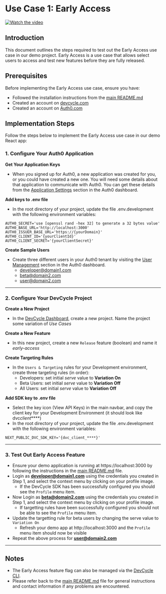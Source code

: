 # Use Case 1: Early Access

[![Watch the video](https://img.youtube.com/vi/qI0RNNN_-Ss/hqdefault.jpg)](https://youtu.be/qI0RNNN_-Ss)

## Introduction

This document outlines the steps required to test out the Early Access use case in our demo project. Early Access is a use case that allows select users to access and test new features before they are fully released.

## Prerequisites

Before implementing the Early Access use case, ensure you have:

- Followed the installation instructions from the [main README.md](./README.md)
- Created an account on [devcycle.com](https://app.devcycle.com)
- Created an account on [Auth0.com](https://auth0.com/)

## Implementation Steps

Follow the steps below to implement the Early Access use case in our demo React app:

### 1. **Configure Your Auth0 Application**

**Get Your Application Keys**

- When you signed up for Auth0, a new application was created for you, or you could have created a new one. You will need some details about that application to communicate with Auth0. You can get these details from the [Application Settings](https://manage.auth0.com/?_gl=1*1hu0jhu*_gcl_aw*R0NMLjE2ODc1NDU4NjIuQ2p3S0NBandoZFdrQmhCWkVpd0ExaWJMbVBvOWNFQ1dXQ19iQnk4MlluVkJxZkVjSTl5ZnRBSmREMDg0UU10OVIzSFpTQkh2VDdSU2R4b0NVQUlRQXZEX0J3RQ..*_gcl_au*NDc3NzMwODI0LjE2ODYyNTMwNjY.*rollup_ga*ODI3OTE5MTI0LjE2ODYyNTMwNjY.*rollup_ga_F1G3E656YZ*MTY4NzU0NTU2MS43LjEuMTY4NzU0NTk3OS42MC4wLjA.&_ga=2.206481939.1062554210.1687545561-827919124.1686253066&_gac=1.223431529.1687545862.CjwKCAjwhdWkBhBZEiwA1ibLmPo9cECWWC_bBy82YnVBqfEcI9yftAJdD084QMt9R3HZSBHvT7RSdxoCUAIQAvD_BwE#/applications) section in the Auth0 dashboard.

**Add keys to .env file**

- In the root directory of your project, update the file .env.development with the following environment variables:

```
AUTH0_SECRET='use [openssl rand -hex 32] to generate a 32 bytes value'
AUTH0_BASE_URL='http://localhost:3000'
AUTH0_ISSUER_BASE_URL='https://{yourDomain}'
AUTH0_CLIENT_ID='{yourClientId}'
AUTH0_CLIENT_SECRET='{yourClientSecret}'
```

**Create Sample Users**

- Create three different users in your Auth0 tenant by visiting the [User Management](https://manage.auth0.com/dashboard) section in the Auth0 dashboard.
  - developer@domain1.com
  - beta@domain2.com
  - user@domain2.com

---

### 2. **Configure Your DevCycle Project**

**Create a New Project**

- In the [DevCycle Dashboard](https://app.devcycle.com/), create a new project. Name the project some variation of _Use Cases_

**Create a New Feature**

- In this new project, create a new `Release` feature (boolean) and name it _early-access_

**Create Targeting Rules**

- In the `Users & Targeting` rules for your Development environment, create three targeting rules (in order):
  - Developers: set initial _serve_ value to **Variation On**
  - Beta Users: set initial _serve_ value to **Variation Off**
  - All Users: set initial _serve_ value to **Variation Off**

**Add SDK key to .env file**

- Select the key icon (View API Keys) in the main navbar, and copy the client key for your Development Environment (it should look like dvc*client*\*\*\*\*)
- In the root directory of your project, update the file .env.development with the following environment variables:

```
NEXT_PUBLIC_DVC_SDK_KEY='{dvc_client_****}'
```

---

### 3. **Test Out Early Access Feature**

- Ensure your demo application is running at https://localhost:3000 by following the instructions in the [main README.md](./README.md) file.
- Login as **developer@domain1.com** using the credentials you created in Step 1, and select the context menu by clicking on your profile image.
  - If the DevCycle SDK has been successfully configured you should see the `Profile` menu item.
- Now Login as **beta@domain2.com** using the credentials you created in Step 1, and select the context menu by clicking on your profile image.
  - If targetting rules have been successfully configured you should not be able to see the `Profile` menu item.
- Update the targetting rule for beta users by changing the serve value to `Variation On`
  - Refresh your demo app at http://localhost:3000 and the `Profile` menu item should now be visible
- Repeat the above process for **user@domain2.com**

---

## Notes

- The Early Access feature flag can also be managed via the [DevCycle CLI](https://docs.devcycle.com/tools-and-integrations/cli).
- Please refer back to the [main README.md](./README.md) file for general instructions and contact information if any problems are encountered.
